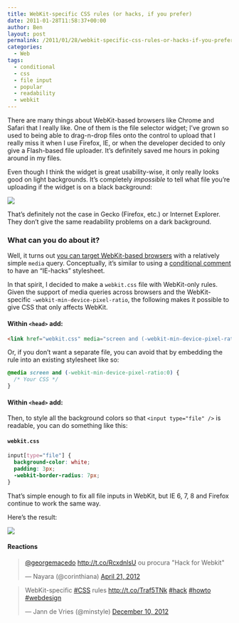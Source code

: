 ```yaml
---
title: WebKit-specific CSS rules (or hacks, if you prefer)
date: 2011-01-28T11:58:37+00:00
author: Ben
layout: post
permalink: /2011/01/28/webkit-specific-css-rules-or-hacks-if-you-prefer/
categories:
  - Web
tags:
  - conditional
  - css
  - file input
  - popular
  - readability
  - webkit
---
```

There are many things about WebKit-based browsers like Chrome and Safari that I really like. One of them is the file selector widget; I&#8217;ve grown so used to being able to drag-n-drop files onto the control to upload that I really miss it when I use Firefox, IE, or when the developer decided to only give a Flash-based file uploader. It&#8217;s definitely saved me hours in poking around in my files. 

Even though I think the widget is great usability-wise, it only really looks good on light backgrounds. It&#8217;s completely _impossible_ to tell what file you&#8217;re uploading if the widget is on a black background: 

<img class="preview" src="http://media.benjaminoakes.com/2011/webkit_input_type_file_before.png" />

That&#8217;s definitely not the case in Gecko (Firefox, etc.) or Internet Explorer. They don&#8217;t give the same readability problems on a dark background. 

### What can you do about it?

Well, it turns out [you can target WebKit-based browsers](http://stackoverflow.com/questions/1849137/safari-conditional-css) with a relatively simple `media` query. Conceptually, it&#8217;s similar to using a [conditional comment](http://www.quirksmode.org/css/condcom.html) to have an &#8220;IE-hacks&#8221; stylesheet. 

In that spirit, I decided to make a `webkit.css` file with WebKit-only rules. Given the support of media queries across browsers and the WebKit-specific `-webkit-min-device-pixel-ratio`, the following makes it possible to give CSS that only affects WebKit. 

#### Within `<head>` add:

```html
<link href="webkit.css" media="screen and (-webkit-min-device-pixel-ratio:0)" rel="stylesheet" type="text/css" />
```

Or, if you don&#8217;t want a separate file, you can avoid that by embedding the rule into an existing stylesheet like so: 

```css
@media screen and (-webkit-min-device-pixel-ratio:0) {
  /* Your CSS */
}
```

#### Within `<head>` add:

Then, to style all the background colors so that `<input type="file" />` is readable, you can do something like this: 

#### `webkit.css`

```css
input[type="file"] {
  background-color: white;
  padding: 3px;
  -webkit-border-radius: 7px;
}
```

That&#8217;s simple enough to fix all file inputs in WebKit, but IE 6, 7, 8 and Firefox continue to work the same way. 

Here&#8217;s the result: 

<img class="preview" src="http://media.benjaminoakes.com/2011/webkit_input_type_file_after.png" />

#### Reactions

<blockquote class="twitter-tweet">
  <p>
    <a href="https://twitter.com/georgemacedo">@georgemacedo</a> <a href="http://t.co/RcxdnlsU">http://t.co/RcxdnlsU</a> ou procura "Hack for Webkit"
  </p>
  
  <p>
    &mdash; Nayara (@corinthiana) <a href="https://twitter.com/corinthiana/statuses/193496342306357248">April 21, 2012</a>
  </p>
</blockquote>

<blockquote class="twitter-tweet">
  <p>
    WebKit-specific <a href="https://twitter.com/search?q=%23CSS&src=hash">#CSS</a> rules <a href="http://t.co/Traf5TNk">http://t.co/Traf5TNk</a> <a href="https://twitter.com/search?q=%23hack&src=hash">#hack</a> <a href="https://twitter.com/search?q=%23howto&src=hash">#howto</a> <a href="https://twitter.com/search?q=%23webdesign&src=hash">#webdesign</a>
  </p>
  
  <p>
    &mdash; Jann de Vries (@minstyle) <a href="https://twitter.com/minstyle/statuses/278162734300950528">December 10, 2012</a>
  </p>
</blockquote>